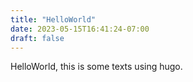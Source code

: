 ```yaml
---
title: "HelloWorld"
date: 2023-05-15T16:41:24-07:00
draft: false
---
```

HelloWorld, this is some texts using hugo.
